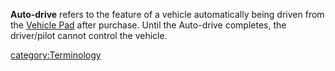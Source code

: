 **Auto-drive** refers to the feature of a vehicle automatically being
driven from the [Vehicle Pad](Vehicle_Terminal.md) after
purchase. Until the Auto-drive completes, the driver/pilot cannot
control the vehicle.

[category:Terminology](category:Terminology.md)
